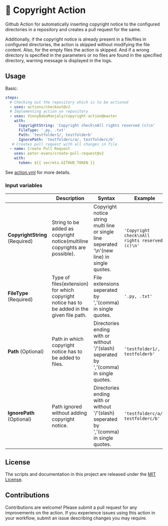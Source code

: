 # 🚀 Copyright Action

Github Action for automatically inserting copyright notice to the configured directories in a repository and creates a pull request for the same.

Additionally, if the copyright notice is already present in a file/files in configured directories, the action is skipped without modifying the file content. Also, for the empty files the action is skipped. And if a wrong directory is specified in the parameters or no files are found in the specified directory, warning message is displayed in the logs.

## Usage

Basic:
```yaml
steps:
  # Checking out the repository which is to be actioned
  - uses: actions/checkout@v2
  # Implementing action on repository
  - uses: VinnyBabuManjaly/copyright-action@master
    with:
      CopyrightString: 'Copyright check\nAll rights reserved (c)\n'
      FileType: '.py, .txt'
      Path: 'testfolder1/, testfolderb'
      IgnorePath: 'testfolderc/a/, testfolderc/b'
   # Creates pull request with all changes in file
  - name: Create Pull Request
    uses: peter-evans/create-pull-request@v2
    with:
      token: ${{ secrets.GITHUB_TOKEN }}
```
See [action.yml](action.yml) for more details.

### Input variables

|| Description | Syntax | Example |
|------|-------|-------|-------|
| **CopyrightString** (Required)| String to be added as copyright notice(multiline copyrights are possible). | Copyright notice string multi line or single line seperated '\n'(new line) in single quotes. | `'Copyright check\nAll rights reserved (c)\n'` |
| **FileType** (Required) | Type of files(extension) for which copyright notice has to be added in the given file path. | File extensions seperated by ','(comma) in single quotes. | `'.py, .txt'` |
| **Path** (Optional) | Path in which copyright notice has to be added to files. | Directories ending with or without '/'(slash) seperated by ','(comma) in single quotes. | `'testfolder1/, testfolderb'` |
| **IgnorePath** (Optional) | Path ignored without adding copyright notice. | Directories ending with or without '/'(slash) seperated by ','(comma) in single quotes. | `'testfolderc/a/, testfolderc/b'` |


## License

The scripts and documentation in this project are released under the [MIT License](LICENSE).

## Contributions

Contributions are welcome!
Please submit a pull request for any improvements on the action.
If you experience issues using this action in your workflow, submit an issue describing changes you may require.
